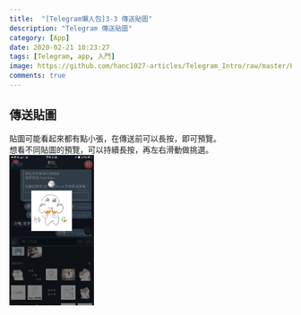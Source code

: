 ```yaml
---
title:  "[Telegram懶人包]3-3 傳送貼圖"
description: "Telegram 傳送貼圖"
category: [App]
date: 2020-02-21 10:23:27
tags: [Telegram, app, 入門]
image: https://github.com/hanc1027-articles/Telegram_Intro/raw/master/Ep2%E7%A7%81%E8%A8%8A%E7%AF%87/assets/3_3_send_sticker.PNG
comments: true
---
```


## 傳送貼圖
貼圖可能看起來都有點小張，在傳送前可以長按，即可預覽。  
想看不同貼圖的預覽，可以持續長按，再左右滑動做挑選。  
<img src="https://github.com/hanc1027-articles/Telegram_Intro/raw/master/Ep2%E7%A7%81%E8%A8%8A%E7%AF%87/assets/3_3_send_sticker.PNG" width="30%" />    

